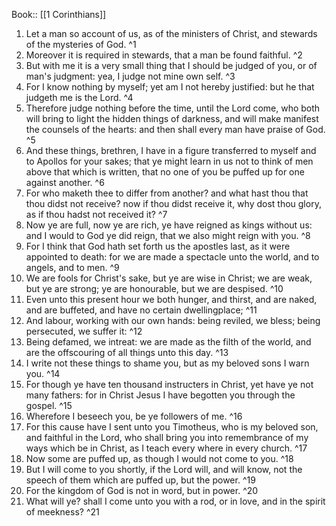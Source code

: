  Book:: [[1 Corinthians]]
 1. Let a man so account of us, as of the ministers of Christ, and stewards of the mysteries of God. ^1
 2. Moreover it is required in stewards, that a man be found faithful. ^2
 3. But with me it is a very small thing that I should be judged of you, or of man's judgment: yea, I judge not mine own self. ^3
 4. For I know nothing by myself; yet am I not hereby justified: but he that judgeth me is the Lord. ^4
 5. Therefore judge nothing before the time, until the Lord come, who both will bring to light the hidden things of darkness, and will make manifest the counsels of the hearts: and then shall every man have praise of God. ^5
 6. And these things, brethren, I have in a figure transferred to myself and to Apollos for your sakes; that ye might learn in us not to think of men above that which is written, that no one of you be puffed up for one against another. ^6
 7. For who maketh thee to differ from another? and what hast thou that thou didst not receive? now if thou didst receive it, why dost thou glory, as if thou hadst not received it? ^7
 8. Now ye are full, now ye are rich, ye have reigned as kings without us: and I would to God ye did reign, that we also might reign with you. ^8
 9. For I think that God hath set forth us the apostles last, as it were appointed to death: for we are made a spectacle unto the world, and to angels, and to men. ^9
 10. We are fools for Christ's sake, but ye are wise in Christ; we are weak, but ye are strong; ye are honourable, but we are despised. ^10
 11. Even unto this present hour we both hunger, and thirst, and are naked, and are buffeted, and have no certain dwellingplace; ^11
 12. And labour, working with our own hands: being reviled, we bless; being persecuted, we suffer it: ^12
 13. Being defamed, we intreat: we are made as the filth of the world, and are the offscouring of all things unto this day. ^13
 14. I write not these things to shame you, but as my beloved sons I warn you. ^14
 15. For though ye have ten thousand instructers in Christ, yet have ye not many fathers: for in Christ Jesus I have begotten you through the gospel. ^15
 16. Wherefore I beseech you, be ye followers of me. ^16
 17. For this cause have I sent unto you Timotheus, who is my beloved son, and faithful in the Lord, who shall bring you into remembrance of my ways which be in Christ, as I teach every where in every church. ^17
 18. Now some are puffed up, as though I would not come to you. ^18
 19. But I will come to you shortly, if the Lord will, and will know, not the speech of them which are puffed up, but the power. ^19
 20. For the kingdom of God is not in word, but in power. ^20
 21. What will ye? shall I come unto you with a rod, or in love, and in the spirit of meekness? ^21
